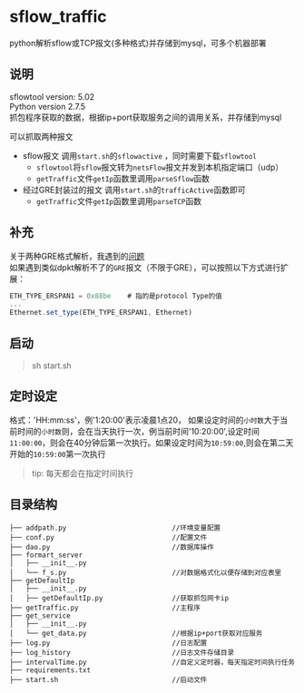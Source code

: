 # sflow_traffic
python解析sflow或TCP报文(多种格式)并存储到mysql，可多个机器部署

## 说明
sflowtool version: 5.02    
Python version 2.7.5    
抓包程序获取的数据，根据ip+port获取服务之间的调用关系，并存储到mysql

可以抓取两种报文
* sflow报文 调用`start.sh`的`sflowactive` ，同时需要下载`sflowtool`
    * `sflowtool`将`sflow`报文转为`netsFlow`报文并发到本机指定端口（udp）    
    * `getTraffic`文件`getIp`函数里调用`parseSflow`函数
* 经过GRE封装过的报文 调用`start.sh`的`trafficActive`函数即可 
    * `getTraffic`文件`getIp`函数里调用`parseTCP`函数

## 补充
关于两种GRE格式解析，我遇到的[问题](https://segmentfault.com/q/1010000018911392)   
如果遇到类似dpkt解析不了的`GRE`报文（不限于GRE），可以按照以下方式进行扩展：  
```javascript
ETH_TYPE_ERSPAN1 = 0x88be    # 指的是protocol Type的值  
...  
Ethernet.set_type(ETH_TYPE_ERSPAN1, Ethernet)  
```


## 启动
> sh start.sh

## 定时设定
格式：'HH:mm:ss'，例'1:20:00'表示凌晨1点20，
如果设定时间的`小时数`大于当前时间的`小时数`则，会在当天执行一次，例当前时间'10:20:00',设定时间`11:00:00`，则会在40分钟后第一次执行。如果设定时间为`10:59:00`,则会在第二天开始的`10:59:00`第一次执行
> tip: 每天都会在指定时间执行

## 目录结构

```
├── addpath.py                          //环境变量配置  
├── conf.py                             //配置文件   
├── dao.py                              //数据库操作 
├── formart_server
│   ├── __init__.py
│   └── f_s.py                          //对数据格式化以便存储到对应表里
├── getDefaultIp
│   ├── __init__.py
│   ├── getDefaultIp.py                 //获取抓包网卡ip
├── getTraffic.py                       //主程序
├── get_service
│   ├── __init__.py
│   └── get_data.py                     //根据ip+port获取对应服务
├── log.py                              //日志配置 
├── log_history                         //日志文件存储目录    
├── intervalTime.py                     //自定义定时器，每天指定时间执行任务
├── requirements.txt
├── start.sh                            //启动文件  
```
